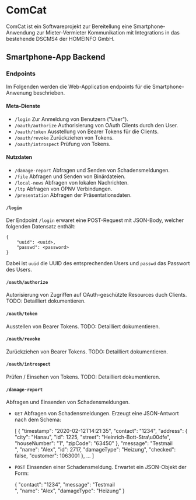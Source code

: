 # ComCat
ComCat ist ein Softwareprojekt zur Bereitellung eine Smartphone-Anwendung zur Mieter-Vermieter Kommunikation mit Integrations in das bestehende DSCMS4 der HOMEINFO GmbH.

## Smartphone-App Backend

### Endpoints
Im Folgenden werden die Web-Application endpoints für die Smartphone-Anwenung beschrieben.

#### Meta-Dienste
* `/login`              Zur Anmeldung von Benutzern ("User").
* `/oauth/authorize`    Authorisierung von OAuth Clients durch den User.
* `/oauth/token`        Ausstellung von Bearer Tokens für die Clients.
* `/oauth/revoke`       Zurückziehen von Tokens.
* `/oauth/introspect`   Prüfung von Tokens.

#### Nutzdaten
* `/damage-report`    Abfragen und Senden von Schadensmeldungen.
* `/file`             Abfragen und Senden von Binärdateien.
* `/local-news`       Abfragen von lokalen Nachrichten.
* `/ltp`              Abfragen von ÖPNV Verbindungen.
* `/presentation`     Abfragen der Präsentationsdaten.

#### `/login`
Der Endpoint `/login` erwaret eine POST-Request mit JSON-Body, welcher folgenden Datensatz enthält:

    {
        "uuid": <uuid>,
        "passwd": <password>
    }

Dabei ist `uuid` die UUID des entsprechenden Users und `passwd` das Passwort des Users.

#### `/oauth/authorize`
Autorisierung von Zugriffen auf OAuth-geschützte Resources duch Clients.
TODO: Detailliert dokumentieren.

#### `/oauth/token`
Ausstellen von Bearer Tokens.
TODO: Detailliert dokumentieren.

#### `/oauth/revoke`
Zurückziehen von Bearer Tokens.
TODO: Detailliert dokumentieren.

#### `/oauth/introspect`
Prüfen / Einsehen von Tokens.
TODO: Detailliert dokumentieren.

#### `/damage-report`
Abfragen und Einsenden von Schadensmeldungen.

* `GET` Abfragen von Schadensmeldungen. Erzeugt eine JSON-Antwort nach dem Schema:

    [
      {
        "timestamp": "2020-02-12T14:21:35",
        "contact": "1234",
        "address": {
          "city": "Hanau",
          "id": 1225,
          "street": "Heinrich-Bott-Stra\u00dfe",
          "houseNumber": "1",
          "zipCode": "63450"
        },
        "message": "Testmail<br/>",
        "name": "Alex",
        "id": 2717,
        "damageType": "Heizung",
        "checked": false,
        "customer": 1063001
      },
      ...
    ]

* `POST` Einsenden einer Schadensmeldung. Erwartet ein JSON-Objekt der Form:

    {
      "contact": "1234",
      "message": "Testmail<br/>",
      "name": "Alex",
      "damageType": "Heizung"
    }

